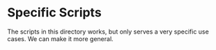 # Specific Scripts

The scripts in this directory works, but only serves a very specific use cases. We can make it more general.